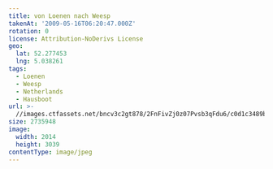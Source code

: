 ```yaml
---
title: von Loenen nach Weesp
takenAt: '2009-05-16T06:20:47.000Z'
rotation: 0
license: Attribution-NoDerivs License
geo:
  lat: 52.277453
  lng: 5.038261
tags:
  - Loenen
  - Weesp
  - Netherlands
  - Hausboot
url: >-
  //images.ctfassets.net/bncv3c2gt878/2FnFivZj0z07Pvsb3qFdu6/c0d1c3489b8665369e9231a50757ca8b/von-loenen-nach-weesp_4356573920_o
size: 2735948
image:
  width: 2014
  height: 3039
contentType: image/jpeg
---
```


